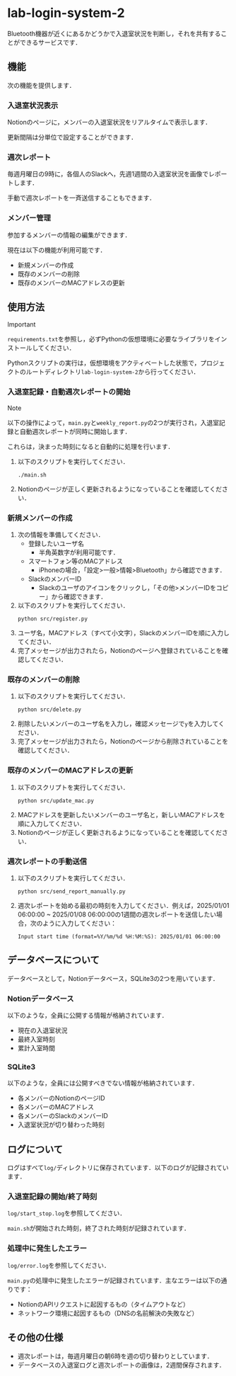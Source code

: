 # lab-login-system-2
Bluetooth機器が近くにあるかどうかで入退室状況を判断し，それを共有することができるサービスです．

## 機能
次の機能を提供します．

### 入退室状況表示
Notionのページに，メンバーの入退室状況をリアルタイムで表示します．

更新間隔は分単位で設定することができます．


### 週次レポート
毎週月曜日の9時に，各個人のSlackへ，先週1週間の入退室状況を画像でレポートします．

手動で週次レポートを一斉送信することもできます．


### メンバー管理
参加するメンバーの情報の編集ができます．

現在は以下の機能が利用可能です．
- 新規メンバーの作成
- 既存のメンバーの削除
- 既存のメンバーのMACアドレスの更新


## 使用方法
> [!IMPORTANT]
> `requirements.txt`を参照し，必ずPythonの仮想環境に必要なライブラリをインストールしてください．
>
> Pythonスクリプトの実行は，仮想環境をアクティベートした状態で，プロジェクトのルートディレクトリ`lab-login-system-2`から行ってください．

### 入退室記録・自動週次レポートの開始
> [!NOTE]
> 以下の操作によって，`main.py`と`weekly_report.py`の2つが実行され，入退室記録と自動週次レポートが同時に開始します．
>
> これらは，決まった時刻になると自動的に処理を行います．


1. 以下のスクリプトを実行してください．
   ```
   ./main.sh
   ```
2. Notionのページが正しく更新されるようになっていることを確認してください．


### 新規メンバーの作成
1. 次の情報を準備してください．
   - 登録したいユーザ名
     - 半角英数字が利用可能です．
   - スマートフォン等のMACアドレス
     - iPhoneの場合，「設定>一般>情報>Bluetooth」から確認できます．
   - SlackのメンバーID
     - Slackのユーザのアイコンをクリックし，「その他>メンバーIDをコピー」から確認できます．
2. 以下のスクリプトを実行してください．
   ```
   python src/register.py
   ```
3. ユーザ名，MACアドレス（すべて小文字），SlackのメンバーIDを順に入力してください．
4. 完了メッセージが出力されたら，Notionのページへ登録されていることを確認してください．


### 既存のメンバーの削除
1. 以下のスクリプトを実行してください．
   ```
   python src/delete.py
   ```
2. 削除したいメンバーのユーザ名を入力し，確認メッセージで`y`を入力してください．
3. 完了メッセージが出力されたら，Notionのページから削除されていることを確認してください．


### 既存のメンバーのMACアドレスの更新
1. 以下のスクリプトを実行してください．
   ```
   python src/update_mac.py
   ```
2. MACアドレスを更新したいメンバーのユーザ名と，新しいMACアドレスを順に入力してください．
3. Notionのページが正しく更新されるようになっていることを確認してください．


### 週次レポートの手動送信
1. 以下のスクリプトを実行してください．
   ```
   python src/send_report_manually.py
   ```
2. 週次レポートを始める最初の時刻を入力してください．例えば，2025/01/01 06:00:00 ~ 2025/01/08 06:00:00の1週間の週次レポートを送信したい場合，次のように入力してください：
   ```
   Input start time (format=%Y/%m/%d %H:%M:%S): 2025/01/01 06:00:00
   ```


## データベースについて
データベースとして，Notionデータベース，SQLite3の2つを用いています．

### Notionデータベース
以下のような，全員に公開する情報が格納されています．
- 現在の入退室状況
- 最終入室時刻
- 累計入室時間

### SQLite3
以下のような，全員には公開すべきでない情報が格納されています．

- 各メンバーのNotionのページID
- 各メンバーのMACアドレス
- 各メンバーのSlackのメンバーID
- 入退室状況が切り替わった時刻


## ログについて
ログはすべて`log/`ディレクトリに保存されています．以下のログが記録されています．

### 入退室記録の開始/終了時刻
`log/start_stop.log`を参照してください．

`main.sh`が開始された時刻，終了された時刻が記録されています．


### 処理中に発生したエラー
`log/error.log`を参照してください．

`main.py`の処理中に発生したエラーが記録されています．主なエラーは以下の通りです：
- NotionのAPIリクエストに起因するもの（タイムアウトなど）
- ネットワーク環境に起因するもの（DNSの名前解決の失敗など）

## その他の仕様
- 週次レポートは，毎週月曜日の朝6時を週の切り替わりとしています．
- データベースの入退室ログと週次レポートの画像は，2週間保存されます．